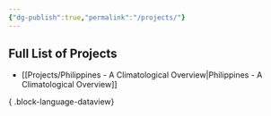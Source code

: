 ```yaml
---
{"dg-publish":true,"permalink":"/projects/"}
---
```



## Full List of Projects
- [[Projects/Philippines - A Climatological Overview\|Philippines - A Climatological Overview]]

{ .block-language-dataview}